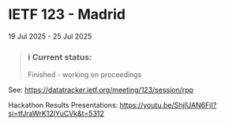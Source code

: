 # IETF 123 - Madrid
19 Jul 2025 - 25 Jul 2025

> ### ℹ️ Current status:
> Finished - working on proceedings
<!-- [Agenda submitted to Datatracker](https://datatracker.ietf.org/meeting/123/materials/agenda-123-rpp) -->
<!-- Preliminary agenda -->
<!-- > Planning and preparations in progress. -->

See: https://datatracker.ietf.org/meeting/123/session/rpp

<!-- See: https://datatracker.ietf.org/meeting/important-dates/#IETF123 -->

<!--
see: https://datatracker.ietf.org/doc/html/rfc2418#section-3.1
see: https://datatracker.ietf.org/doc/html/rfc2418#section-6
-->

Hackathon Results Presentations:
https://youtu.be/ShjlUAN6FjI?si=tfJraWrK12IYuCVk&t=5312
